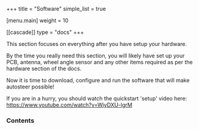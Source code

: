 +++
title = "Software"
simple_list = true

[menu.main]
weight = 10

[[cascade]]
type = "docs"
+++

This section focuses on everything after you have setup your hardware.

By the time you really need this section, you will likely have set up your PCB,
antenna, wheel angle sensor and any other items required as per the hardware
section of the docs.

Now it is time to download, configure and run the software that will make
autosteer possible!

If you are in a hurry, you should watch the quickstart 'setup' video here:
https://www.youtube.com/watch?v=WiyDXU-lgrM

### Contents
